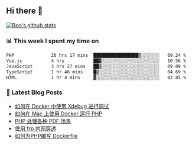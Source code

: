 ## Hi there 👋

[![Boo's github stats](https://github-readme-stats.vercel.app/api?username=0xAiKang)](https://github.com/anuraghazra/github-readme-stats)

<!-- [![Most Used Langs](https://github-readme-stats.vercel.app/api/top-langs/?username=0xAiKang)](https://github.com/anuraghazra/github-readme-stats) -->

### 📊 This week I spent my time on
<!--START_SECTION:waka-->

```txt
PHP              26 hrs 17 mins  █████████████████▒░░░░░░░   69.24 %
Vue.js           4 hrs           ██▓░░░░░░░░░░░░░░░░░░░░░░   10.56 %
JavaScript       3 hrs 27 mins   ██▒░░░░░░░░░░░░░░░░░░░░░░   09.09 %
TypeScript       1 hr 46 mins    █▒░░░░░░░░░░░░░░░░░░░░░░░   04.69 %
HTML             1 hr 4 mins     ▓░░░░░░░░░░░░░░░░░░░░░░░░   02.85 %
```

<!--END_SECTION:waka-->

### 📕 Latest Blog Posts
<!-- BLOG-POST-LIST:START -->
- [如何在 Docker 中使用 Xdebug 进行调试](https://www.0x2beace.com/how-to-debug-with-xdebug-in-docker/)
- [如何在 Mac 上使用 Docker 运行 PHP](https://www.0x2beace.com/how-to-run-php-with-docker-on-mac/)
- [PHP 处理各种 PDF 场景](https://www.0x2beace.com/php-handles-various-pdf-scenarios/)
- [使用 frp 内网穿透](https://www.0x2beace.com/use-the-frp-intranet-to-penetrate/)
- [如何为PHP编写 Dockerfile](https://www.0x2beace.com/how-to-write-dockerfile-for-php/)
<!-- BLOG-POST-LIST:END -->


